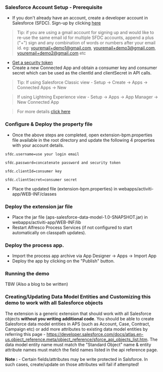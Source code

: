 
### Salesforce Account Setup - Prerequisite
* If you don't already have an account, create a developer account in Salesforce (SFDC). Sign-up by clicking [here](https://developer.salesforce.com/signup)

>Tip: if you are using a gmail account for signing up and would like to re-use the same email id for multiple SFDC accounts, append a plus ("+") sign and any combination of words or numbers after your email id.
eg: youremail+demo1@gmail.com, youremail+demo3@gmail.com, youremail+demo2@gmail.com etc

* [Get a security token](https://help.salesforce.com/articleView?id=user_security_token.htm)
* Create a new Connected App and obtain a consumer key and consumer secret which can be used as the clientId and clientSecret in API calls. 

>Tip: 
>If using Salesforce Classic view - Setup -> Create -> Apps -> Connected Apps -> New 

>If using Lightning Experience view - Setup -> Apps -> App Manager -> New Connected App

>For more details [click here](https://help.salesforce.com/articleView?id=000205876&type=1)

### Configure & Deploy the property file 

* Once the above steps are completed, open extension-bpm.properties file available in the root directory and update the following 4 properties with your account details.

```
sfdc.username=use your login email

sfdc.password=concatenate password and security token

sfdc.clientId=consumer key

sfdc.clientSecret=consumer secret
```

* Place the updated file (extension-bpm.properties) in webapps/activiti-app/WEB-INF/classes

### Deploy the extension jar file

* Place the jar file (aps-salesforce-data-model-1.0-SNAPSHOT.jar) in webapps/activiti-app/WEB-INF/lib
* Restart Alfresco Process Services (if not configured to start automatically on classpath updates).


### Deploy the process app.
* Import the process app archive via App Designer -> Apps -> Import App
* Deploy the app by clicking on the "Publish" button.

### Running the demo

TBW (Also a blog to be written)


### Creating/Updating Data Model Entities and Customizing this demo to work with all Salesforce objects
The extension is a generic extension that should work with all Salesforce objects **without you writing additional code**. You should be able to create  Salesforce data model entities in APS (such as Account, Case, Contract, Campaign etc) or add more attributes to existing data model entities by referring this page - https://developer.salesforce.com/docs/atlas.en-us.object_reference.meta/object_reference/sforce_api_objects_list.htm. The data model entity name must match the "Standard Object" name & entity attribute names must match the field names listed in the api reference page. 

**Note :** - Certain fields/attributes may be write protected in Salsforce. In such cases, create/update on those attributes will fail if attempted!




